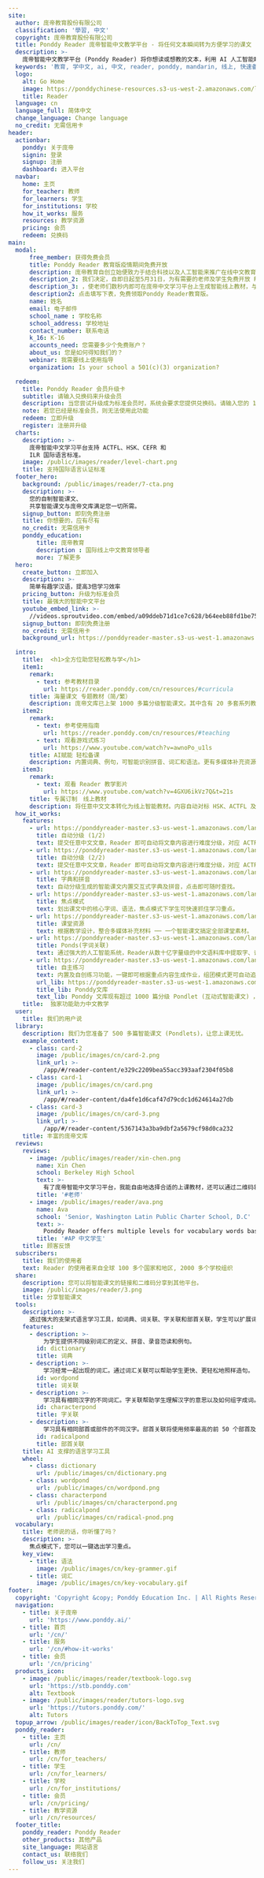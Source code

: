 ```yaml
---
site:
  author: 庞帝教育股份有限公司
  classification: '學習, 中文'
  copyright: 庞帝教育股份有限公司
  title: Ponddy Reader 庞帝智能中文教学平台 - 将任何文本瞬间转为方便学习的课文
  description: >-
    庞帝智能中文教学平台 (Ponddy Reader) 将你想读或想教的文本，利用 AI 人工智能瞬间处理成为线上学习教材。还有 1000+ 篇智能课文 (pondlets) 及多种智能辅助工具，Ponddy Reader 是你自学及教学的最佳助手。
  keywords: '教育, 学中文, ai, 中文, reader, ponddy, mandarin, 线上, 快速备课, 华语, 汉语, 庞帝'
  logo:
    alt: Go Home
    image: https://ponddychinese-resources.s3-us-west-2.amazonaws.com/logos/tutors/TutorsLanding_140x32.svg
    title: Reader
  language: cn
  language_full: 简体中文
  change_language: Change language
  no_credit: 无需信用卡
header:
  actionbar:
    ponddy: 关于庞帝
    signin: 登录
    signup: 注册
    dashboard: 进入平台
  navbar:
    home: 主页
    for_teacher: 教师
    for_learners: 学生
    for_institutions: 学校
    how_it_works: 服务
    resources: 教学资源
    pricing: 会员
    redeem: 兑换码
main:
  modal:
      free_member: 获得免费会员
      title: Ponddy Reader 教育版疫情期间免费开放
      description: 庞帝教育自创立始便致力于结合科技以及人工智能来推广在线中文教育，为了最大限度降低疫情对教育的影响，让因学校关闭而被迫停止线下学习的学子在家也能继续学习中文，
      description_2: 我们决定，自即日起至5月31日，为有需要的老师及学生免费开放 Ponddy Reader 教育版
      description_3: ，使老师们数秒内即可在庞帝中文学习平台上生成智能线上教材，与学生共享，实现实体到线上课堂的无缝转换。
      description2: 点击填写下表，免费领取Ponddy Reader教育版。
      name: 姓名
      email: 电子邮件
      school_name : 学校名称
      school_address: 学校地址
      contact_number: 联系电话
      k_16: K-16
      accounts_need: 您需要多少个免费账户？
      about_us: 您是如何得知我们的？
      webinar: 我需要线上使用指导
      organization: Is your school a 501(c)(3) organization?

  redeem:
    title: Ponddy Reader 会员升级卡
    subtitle: 请输入兑换码来升级会员
    description: 当您尝试升级成为标准会员时，系统会要求您提供兑换码。请输入您的 16 位兑换码。
    note: 若您已经是标准会员，则无法使用此功能
    redeem: 立即升级
    register: 注册并升级
  charts:
    description: >-
      庞帝智能中文学习平台支持 ACTFL、HSK、CEFR 和
      ILR 国际语言标准。
    image: /public/images/reader/level-chart.png
    title: 支持国际语言认证标准
  footer_hero:
    background: /public/images/reader/7-cta.png
    description: >-
      您的自制智能课文、
      共享智能课文与庞帝文库满足您一切所需。
    signup_button: 即刻免费注册
    title: 你想要的，应有尽有
    no_credit: 无需信用卡
    ponddy_education:
        title: 庞帝教育
        description : 国际线上中文教育领导者
        more: 了解更多
  hero:
    create_button: 立即加入
    description: >-
      简单有趣学汉语，提高3倍学习效率
    pricing_button: 升级为标准会员
    title: 最强大的智能中文平台
    youtube_embed_link: >-
      //videos.sproutvideo.com/embed/a09ddeb71d1ce7c628/b64eeb88fd1be758?playerTheme=dark&playerColor=
    signup_button: 即刻免费注册
    no_credit: 无需信用卡
    background_url: https://ponddyreader-master.s3-us-west-1.amazonaws.com/landing/statics/media/mobile/phone_index/index_phone_cn.png

  intro:
    title:  <h1>全方位助您轻松教与学</h1>
    item1:
      remark: 
        - text: 参考教材目录
          url: https://reader.ponddy.com/cn/resources/#curricula
      title: 海量课文 专题教材（简/繁）
      description: 庞帝文库已上架 1000 多篇分级智能课文。其中含有 20 多套系列教材，包括 HSK、AP、ACTFL、IB、中华文化和拼音等专题 。
    item2:
      remark: 
        - text: 参考使用指南
          url: https://reader.ponddy.com/cn/resources/#teaching
        - text: 观看游戏式练习
          url: https://www.youtube.com/watch?v=awnoPo_u1ls
      title: AI赋能 轻松备课
      description: 内置词典、例句，可智能识别拼音、词汇和语法。更有多媒体补充资源栏位和自动生成的 5 种游戏式练习。助您轻松备课、自主学习。
    item3:
      remark: 
        - text: 观看 Reader 教学影片
          url: https://www.youtube.com/watch?v=4GXU6ikVz7Q&t=21s
      title: 专属订制　线上教材
      description: 将任意中文文本转化为线上智能教材。内容自动对标 HSK、ACTFL 及 CEFR 等国际中文等级标准，即时产出适合学生水平的教材内容与练习。
  how_it_works:
    features:
      - url: https://ponddyreader-master.s3-us-west-1.amazonaws.com/landing/statics/media/features/00_AutomaticLeveling.png
        title: 自动分级 (1/2)
        text: 提交任意中文文章，Reader 即可自动将文章内容进行难度分级，对应 ACTFL, HSK, CEFR 以及 ILR 等多个国际权威汉语标准。
      - url: https://ponddyreader-master.s3-us-west-1.amazonaws.com/landing/statics/media/features/01_AutomaticLeveling.gif
        title: 自动分级 (2/2)
        text: 提交任意中文文章，Reader 即可自动将文章内容进行难度分级，对应 ACTFL, HSK, CEFR 以及 ILR 等多个国际权威汉语标准。
      - url: https://ponddyreader-master.s3-us-west-1.amazonaws.com/landing/statics/media/features/02_DictionaryandPinyin.gif
        title: 字典和拼音
        text: 自动分级生成的智能课文内置交互式字典及拼音，点击即可随时查找。
      - url: https://ponddyreader-master.s3-us-west-1.amazonaws.com/landing/statics/media/features/03_keyview.gif
        title: 焦点模式
        text: 划出课文中的核心字词、语法，焦点模式下学生可快速抓住学习重点。
      - url: https://ponddyreader-master.s3-us-west-1.amazonaws.com/landing/statics/media/features/04_Resources.gif
        title: 课堂资源
        text: 根据教学设计，整合多媒体补充材料 ── 一个智能课文搞定全部课堂素材。
      - url: https://ponddyreader-master.s3-us-west-1.amazonaws.com/landing/statics/media/features/05_PondsAILanguageTools.gif
        title: Ponds(字词关联)
        text: 通过强大的人工智能系统，Reader从数十亿字量级的中文语料库中提取字、词、部首关联网络 - “Ponds”。借助Ponds，学生即可轻松积累单词、遣词造句、提高阅读理解力。
      - url: https://ponddyreader-master.s3-us-west-1.amazonaws.com/landing/statics/media/features/07_Exercise.gif
        title: 自主练习
        text: 内置及自创练习功能，一键即可根据重点内容生成作业，组团模式更可自动追踪用户练习结果，方便又高效。
        url_lib: https://ponddyreader-master.s3-us-west-1.amazonaws.com/landing/statics/media/features/06_Library.gif
        title_lib: Ponddy文库
        text_lib: Ponddy 文库现有超过 1000 篇分级 Pondlet (互动式智能课文) ，内置专业语音、针对性练习，教学、自学皆可直接使用。
    title:  独家功能助力中文教学
  user:
    title: 我们的用户说
  library:
    description: 我们为您准备了 500 多篇智能课文 (Pondlets)，让您上课无忧。
    example_content:
      - class: card-2
        image: /public/images/cn/card-2.png
        link_url: >-
          /app/#/reader-content/e329c2209bea55acc393aaf2304f05b8
      - class: card-1
        image: /public/images/cn/card.png
        link_url: >-
          /app/#/reader-content/da4fe1d6caf47d79cdc1d624614a27db
      - class: card-3
        image: /public/images/cn/card-3.png
        link_url: >-
          /app/#/reader-content/5367143a3ba9dbf2a5679cf98d0ca232
    title: 丰富的庞帝文库
  reviews:
    reviews:
      - image: /public/images/reader/xin-chen.png
        name: Xin Chen
        school: Berkeley High School
        text: >-
          有了庞帝智能中文学习平台，我能自由地选择合适的上课教材，还可以通过二维码将智能课文分享给学生。我经常使用平台中的支架式教学工具引导学生进行课文阅读，提升他们的理解能力。
        title: '#老师'
      - image: /public/images/reader/ava.png
        name: Ava
        school: 'Senior, Washington Latin Public Charter School, D.C'
        text: >-
          Ponddy Reader offers multiple levels for vocabulary words based on your personal proficiency. I can choose which levels to turn on so that I can recognize characters I know while at the same time learning new characters.
        title: '#AP 中文学生'
    title: 顾客反馈
  subscribers:
    title: 我们的使用者
    text: Reader 的使用者来自全球 100 多个国家和地区, 2000 多个学校组织
  share:
    description: 您可以将智能课文的链接和二维码分享到其他平台。
    image: /public/images/reader/3.png
    title: 分享智能课文
  tools:
    description: >-
      透过强大的支架式语言学习工具，如词典、词关联、字关联和部首关联，学生可以扩展词汇知识，增强造句能力，进而提高阅读水平。
    features:
      - description: >-
          为学生提供不同级别词汇的定义、拼音、录音范读和例句。
        id: dictionary
        title: 词典
      - description: >-
          学习经常一起出现的词汇。通过词汇关联可以帮助学生更快、更轻松地照样造句。
        id: wordpond
        title: 词关联
      - description: >-
          学习具有相同汉字的不同词汇。字关联帮助学生理解汉字的意思以及如何组字成词。
        id: characterpond
        title: 字关联
      - description: >-
          学习具有相同部首或部件的不同汉字。部首关联将使用频率最高的前 50 个部首及部件制作成形象生动的动画，以帮助学生更好地学习汉字。
        id: radicalpond
        title: 部首关联
    title: AI 支撑的语言学习工具
    wheel:
      - class: dictionary
        url: /public/images/cn/dictionary.png
      - class: wordpond
        url: /public/images/cn/wordpond.png
      - class: characterpond
        url: /public/images/cn/characterpond.png
      - class: radicalpond
        url: /public/images/cn/radical-pnod.png
  vocabulary:
    title: 老师说的话，你听懂了吗？
    description: >-
      焦点模式下，您可以一键选出学习重点。
    key_view:
      - title: 语法
        image: /public/images/cn/key-grammer.gif
      - title: 词汇
        image: /public/images/cn/key-vocabulary.gif
footer:
  copyright: 'Copyright &copy; Ponddy Education Inc. | All Rights Reserved'
  navigation:
    - title: 关于庞帝
      url: 'https://www.ponddy.ai/'
    - title: 首页
      url: '/cn/'
    - title: 服务
      url: '/cn/#how-it-works'
    - title: 会员
      url: '/cn/pricing'
  products_icon:
    - image: /public/images/reader/textbook-logo.svg
      url: 'https://stb.ponddy.com'
      alt: Textbook
    - image: /public/images/reader/tutors-logo.svg
      url: 'https://tutors.ponddy.com/'
      alt: Tutors
  topup_arrow: /public/images/reader/icon/BackToTop_Text.svg
  ponddy_reader:
    - title: 主页
      url: /cn/
    - title: 教师
      url: /cn/for_teachers/
    - title: 学生
      url: /cn/for_learners/
    - title: 学校
      url: /cn/for_institutions/
    - title: 会员
      url: /cn/pricing/
    - title: 教学资源
      url: /cn/resources/
  footer_title:
    ponddy_reader: Ponddy Reader
    other_products: 其他产品
    site_language: 网站语言
    contact_us: 联络我们
    follow_us: 关注我们
---
```

